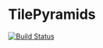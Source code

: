 # TilePyramids

[![Build Status](https://github.com/meggart/TilePyramids.jl/actions/workflows/CI.yml/badge.svg?branch=main)](https://github.com/meggart/TilePyramids.jl/actions/workflows/CI.yml?query=branch%3Amain)
